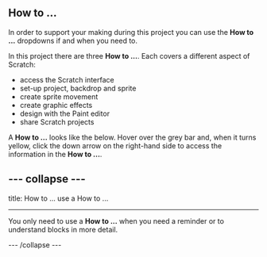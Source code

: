 ## How to ...

In order to support your making during this project you can use the **How to ...** dropdowns if and when you need to. 

In this project there are three **How to ...**. Each covers a different aspect of Scratch:

+ access the Scratch interface
+ set-up project, backdrop and sprite 
+ create sprite movement
+ create graphic effects
+ design with the Paint editor
+ share Scratch projects

A **How to ...** looks like the below. Hover over the grey bar and, when it turns yellow, click the down arrow on the right-hand side to access the information in the **How to ...**. 


--- collapse ---
---

title: How to ... use a How to ...

---

You only need to use a **How to ...** when you need a reminder or to understand blocks in more detail.

--- /collapse ---
